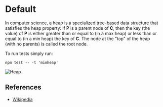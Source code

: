 # Default

In computer science, a heap is a specialized tree-based data structure that satisfies the heap property: if **P** is a parent node of **C**, then the key (the value) of **P** is either greater than or equal to (in a max heap) or less than or equal to (in a min heap) the key of **C**. The node at the "top" of the heap (with no parents) is called the root node.

To run tests simply run:

```
npm test -- -t 'minheap'
```

![Heap](https://upload.wikimedia.org/wikipedia/commons/3/38/Max-Heap.svg)

## References

- [Wikipedia](https://en.wikipedia.org/wiki/Heap_(data_structure))
